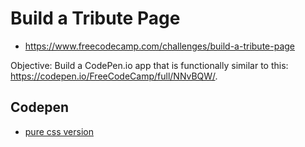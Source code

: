 # Build a Tribute Page 
- https://www.freecodecamp.com/challenges/build-a-tribute-page

Objective: Build a CodePen.io app that is functionally similar to this: https://codepen.io/FreeCodeCamp/full/NNvBQW/.


## Codepen
- [pure css version](http://codepen.io/ApplefaceLisa/pen/LxLrVQ)
